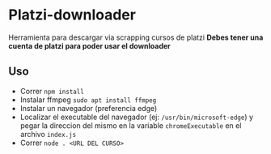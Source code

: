 # Platzi-downloader

Herramienta para descargar via scrapping cursos de platzi
**Debes tener una cuenta de platzi para poder usar el downloader**

## Uso

- Correr `npm install`
- Instalar ffmpeg `sudo apt install ffmpeg`
- Instalar un navegador (preferencia edge)
- Localizar el executable del navegador (ej: `/usr/bin/microsoft-edge`) y pegar la direccion del mismo en la variable `chromeExecutable` en el archivo `index.js`
- Correr `node . <URL DEL CURSO>`
